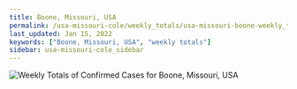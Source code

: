 ```yaml
---
title: Boone, Missouri, USA
permalink: /usa-missouri-cole/weekly_totals/usa-missouri-boone-weekly_totals.html
last_updated: Jan 15, 2022
keywords: ["Boone, Missouri, USA", "weekly totals"]
sidebar: usa-missouri-cole_sidebar
---
```


![Weekly Totals of Confirmed Cases for Boone, Missouri, USA](/covid_tracker/images/graphs/usa-missouri-boone-weekly_totals_graph.png)
